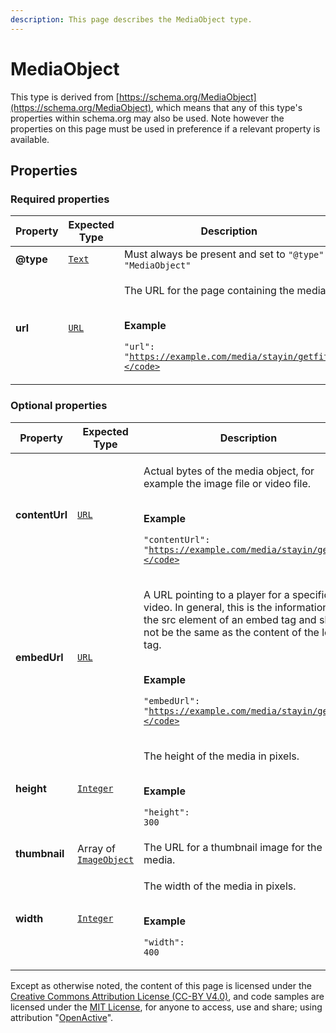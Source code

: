 ```yaml
---
description: This page describes the MediaObject type.
---
```


# MediaObject

This type is derived from [https://schema.org/MediaObject](https://schema.org/MediaObject), which means that any of this type's properties within schema.org may also be used. Note however the properties on this page must be used in preference if a relevant property is available.

## **Properties**

### **Required properties**

| Property  | Expected Type                     | Description                                                                                                                                              |
| --------- | --------------------------------- | -------------------------------------------------------------------------------------------------------------------------------------------------------- |
| **@type** | [`Text`](https://schema.org/Text) | Must always be present and set to `"@type": "MediaObject"`                                                                                               |
| **url**   | [`URL`](https://schema.org/URL)   | <p>The URL for the page containing the media.</p><p><br><strong>Example</strong></p><p><code>"url": "https://example.com/media/stayin/getfit"</code></p> |

### **Optional properties**

| Property       | Expected Type                                                                          | Description                                                                                                                                                                                                                                                                                          |
| -------------- | -------------------------------------------------------------------------------------- | ---------------------------------------------------------------------------------------------------------------------------------------------------------------------------------------------------------------------------------------------------------------------------------------------------- |
| **contentUrl** | [`URL`](https://schema.org/URL)                                                        | <p>Actual bytes of the media object, for example the image file or video file.</p><p><br><strong>Example</strong></p><p><code>"contentUrl": "https://example.com/media/stayin/getfit"</code></p>                                                                                                     |
| **embedUrl**   | [`URL`](https://schema.org/URL)                                                        | <p>A URL pointing to a player for a specific video. In general, this is the information in the src element of an embed tag and should not be the same as the content of the loc tag.</p><p><br><strong>Example</strong></p><p><code>"embedUrl": "https://example.com/media/stayin/getfit"</code></p> |
| **height**     | [`Integer`](https://schema.org/Integer)                                                | <p>The height of the media in pixels.</p><p><br><strong>Example</strong></p><p><code>"height": 300</code></p>                                                                                                                                                                                        |
| **thumbnail**  | Array of [`ImageObject`](https://developer.openactive.io/data-model/types/imageobject) | The URL for a thumbnail image for the media.                                                                                                                                                                                                                                                         |
| **width**      | [`Integer`](https://schema.org/Integer)                                                | <p>The width of the media in pixels.</p><p><br><strong>Example</strong></p><p><code>"width": 400</code></p>                                                                                                                                                                                          |

Except as otherwise noted, the content of this page is licensed under the [Creative Commons Attribution License (CC-BY V4.0)](https://creativecommons.org/licenses/by/4.0/), and code samples are licensed under the [MIT License](https://opensource.org/licenses/MIT), for anyone to access, use and share; using attribution "[OpenActive](https://www.openactive.io/)".
